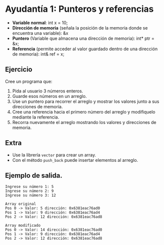 # Ayudantía 1: Punteros y referencias
- **Variable normal**: int x = 10;
- **Dirección de memoria** (señala la posición de la memoria donde se encuentra una variable): &x
- **Puntero** (Variable que almacena una dirección de memoria): int* ptr = &x;
- **Referencia** (permite acceder al valor guardado dentro de una dirección de memoria): int& ref = x; 

## Ejercicio
Cree un programa que:
1. Pida al usuario 3 números enteros.
2. Guarde esos números en un arreglo.
3. Use un puntero para recorrer el arreglo y mostrar los valores junto a sus direcciones de memoria.
4. Cree una referencia hacia el primero número del arreglo y modifiquelo mediante la referencia.
5. Recorra nuevamente el arreglo mostrando los valores y direcciones de memoria.

## Extra
- Use la librería `vector` para crear un array.
- Con el método `push_back` puede insertar elementos al arreglo.


## Ejemplo de salida.
```
Ingrese su número 1: 5
Ingrese su número 2: 9
Ingrese su número 3: 12

Array original
Pos 0 -> Valor: 5 dirección: 0x6381eac76ad0
Pos 1 -> Valor: 9 dirección: 0x6381eac76ad4
Pos 2 -> Valor: 12 dirección: 0x6381eac76ad8

Array modificado
Pos 0 -> Valor: 14 dirección: 0x6381eac76ad0
Pos 1 -> Valor: 9 dirección: 0x6381eac76ad4
Pos 2 -> Valor: 12 dirección: 0x6381eac76ad8
```